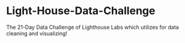 # Light-House-Data-Challenge
The 21-Day Data Challenge of Lighthouse Labs which utilizes for data cleaning and visualizing!
